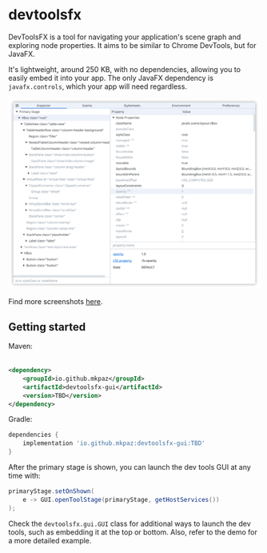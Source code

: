 # devtoolsfx

DevToolsFX is a tool for navigating your application's scene graph and exploring node properties. It aims to be similar
to Chrome DevTools, but for JavaFX.

It's lightweight, around 250 KB, with no dependencies, allowing you to easily embed it into your app. The only JavaFX
dependency is `javafx.controls`, which your app will need regardless.

<p align="center">
<img src="https://raw.githubusercontent.com/mkpaz/devtoolsfx/master/.screenshots/inspector.png" alt="inspector"/>
</p>

Find more screenshots [here](https://github.com/mkpaz/devtoolsfx/tree/master/.screenshots).

## Getting started

Maven:

```xml

<dependency>
    <groupId>io.github.mkpaz</groupId>
    <artifactId>devtoolsfx-gui</artifactId>
    <version>TBD</version>
</dependency>
```

Gradle:

```groovy
dependencies {
    implementation 'io.github.mkpaz:devtoolsfx-gui:TBD'
}
```

After the primary stage is shown, you can launch the dev tools GUI at any time with:

```java
primaryStage.setOnShown(
    e -> GUI.openToolStage(primaryStage, getHostServices())
);
```

Check the `devtoolsfx.gui.GUI` class for additional ways to launch the dev tools, such as embedding it at the top or
bottom. Also, refer to the demo for a more detailed example.
